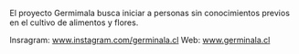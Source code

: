 El proyecto Germimala busca iniciar a personas sin conocimientos previos en el cultivo de alimentos y flores.

Insragram: www.instagram.com/germinala.cl
Web: www.germinala.cl
